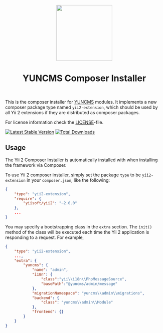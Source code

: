<p align="center">
    <a href="https://getcomposer.org/" target="_blank" rel="external">
        <img src="https://getcomposer.org/img/logo-composer-transparent3.png" height="178px">
    </a>
    <h1 align="center">YUNCMS Composer Installer</h1>
    <br>
</p>

This is the composer installer for [YUNCMS](http://www.yuncms.net) modules.
It implements a new composer package type named `yii2-extension`,
which should be used by all Yii 2 extensions if they are distributed as composer packages.

For license information check the [LICENSE](LICENSE)-file.

[![Latest Stable Version](https://poser.pugx.org/yuncms/yii2-composer/v/stable.png)](https://packagist.org/packages/yuncms/yii2-composer)
[![Total Downloads](https://poser.pugx.org/yuncms/yii2-composer/downloads.png)](https://packagist.org/packages/yuncms/yii2-composer)


Usage
-----

The Yii 2 Composer Installer is automatically installed with when installing the framework via Composer.

To use Yii 2 composer installer, simply set the package `type` to be `yii2-extension` in your `composer.json`,
like the following:

```json
{
    "type": "yii2-extension",
    "require": {
        "yiisoft/yii2": "~2.0.0"
    },
    ...
}
```

You may specify a bootstrapping class in the `extra` section. The `init()` method of the class will be executed each time
the Yii 2 application is responding to a request. For example,

```json
{
    "type": "yii2-extension",
    ...,
    "extra": {
        "yuncms": {
            "name": "admin",
            "i18n": {
                "class":"yii\\i18n\\PhpMessageSource",
                "basePath":"@yuncms/admin/message"
            },
            "migrationNamespace": "yuncms\\admin\\migrations",
            "backend": {
                "class": "yuncms\\admin\\Module"
            },
            "frontend": {}
        }
    }
}
```
